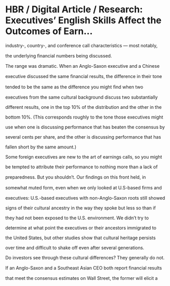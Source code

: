 # HBR / Digital Article / Research: Executives’ English Skills Affect the Outcomes of Earn…

industry-, country-, and conference call characteristics — most notably,

the underlying ﬁnancial numbers being discussed.

The range was dramatic. When an Anglo-Saxon executive and a Chinese

executive discussed the same ﬁnancial results, the difference in their tone

tended to be the same as the difference you might ﬁnd when two

executives from the same cultural background discuss two substantially

different results, one in the top 10% of the distribution and the other in the

bottom 10%. (This corresponds roughly to the tone those executives might

use when one is discussing performance that has beaten the consensus by

several cents per share, and the other is discussing performance that has

fallen short by the same amount.)

Some foreign executives are new to the art of earnings calls, so you might

be tempted to attribute their performance to nothing more than a lack of

preparedness. But you shouldn’t. Our ﬁndings on this front held, in

somewhat muted form, even when we only looked at U.S-based ﬁrms and

executives: U.S.-based executives with non-Anglo-Saxon roots still showed

signs of their cultural ancestry in the way they spoke but less so than if

they had not been exposed to the U.S. environment. We didn’t try to

determine at what point the executives or their ancestors immigrated to

the United States, but other studies show that cultural heritage persists

over time and difficult to shake off even after several generations.

Do investors see through these cultural differences? They generally do not.

If an Anglo-Saxon and a Southeast Asian CEO both report ﬁnancial results

that meet the consensus estimates on Wall Street, the former will elicit a